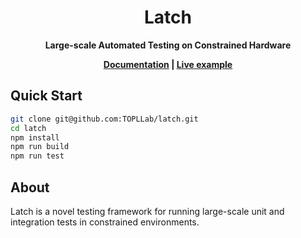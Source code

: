 <div align="center">
  <h1>Latch</h1>

  <p>
    <strong>Large-scale Automated Testing on Constrained Hardware</strong>
  </p>

<b>
    <a href="https://topllab.github.io/WARDuino/guide/latch.html">Documentation</a>
    <span> | </span>
    <a href="https://github.com/TOPLLab/WARDuino/actions/workflows/test.yml">Live example</a>  
</b>

</div>

## Quick Start

```bash
git clone git@github.com:TOPLLab/latch.git
cd latch
npm install
npm run build
npm run test
```

## About

Latch is a novel testing framework for running large-scale unit and integration tests in constrained environments.
